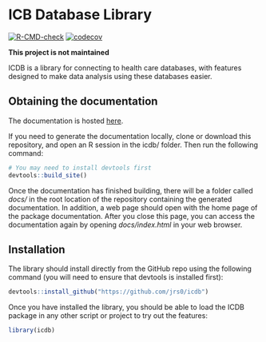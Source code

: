 
<!-- README.md is generated from README.Rmd. Please edit that file -->

# ICB Database Library

<!-- badges: start -->

[![R-CMD-check](https://github.com/jrs0/icdb/actions/workflows/R-CMD-check.yaml/badge.svg)](https://github.com/jrs0/icdb/actions/workflows/R-CMD-check.yaml)
[![codecov](https://codecov.io/gh/jrs0/icdb/branch/main/graph/badge.svg?token=VXGD77WTZI)](https://codecov.io/gh/jrs0/icdb)
<!-- badges: end -->

**This project is not maintained**

ICDB is a library for connecting to health care databases, with features
designed to make data analysis using these databases easier.

## Obtaining the documentation

The documentation is hosted [here](https://jrs0.github.io/icdb/).

If you need to generate the documentation locally, clone or download
this repository, and open an R session in the icdb/ folder. Then run the
following command:

``` r
# You may need to install devtools first 
devtools::build_site()
```

Once the documentation has finished building, there will be a folder
called *docs/* in the root location of the repository containing the
generated documentation. In addition, a web page should open with the
home page of the package documentation. After you close this page, you
can access the documentation again by opening *docs/index.html* in your
web browser.

## Installation

The library should install directly from the GitHub repo using the
following command (you will need to ensure that devtools is installed
first):

``` r
devtools::install_github("https://github.com/jrs0/icdb")
```

Once you have installed the library, you should be able to load the ICDB
package in any other script or project to try out the features:

``` r
library(icdb)
```
